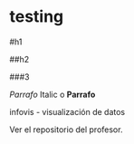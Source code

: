 # testing

#h1

##h2

###3

*Parrafo* Italic o **Parrafo**

infovis - visualización de datos

Ver el repositorio del profesor.
